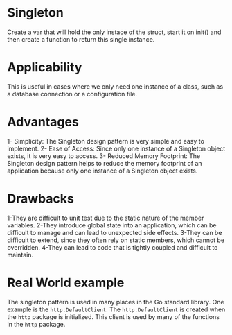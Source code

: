 # Singleton
Create a var that will hold the only instace of the struct, start it on init() and then create a function to return this single instance.

# Applicability
This is useful in cases where we only need one instance of a class, such as a database connection or a configuration file.

# Advantages
1-	Simplicity: The Singleton design pattern is very simple and easy to implement. 
2-	Ease of Access: Since only one instance of a Singleton object exists, it is very easy to access. 
3-	Reduced Memory Footprint: The Singleton design pattern helps to reduce the memory footprint of an application because only one instance of a Singleton object exists.

# Drawbacks
1-They are difficult to unit test due to the static nature of the member variables.
2-They introduce global state into an application, which can be difficult to manage and can lead to unexpected side effects.
3-They can be difficult to extend, since they often rely on static members, which cannot be overridden.
4-They can lead to code that is tightly coupled and difficult to maintain.

# Real World example
The singleton pattern is used in many places in the Go standard library. One example is the `http.DefaultClient`. The `http.DefaultClient` is created when the `http` package is initialized. This client is used by many of the functions in the `http` package.

